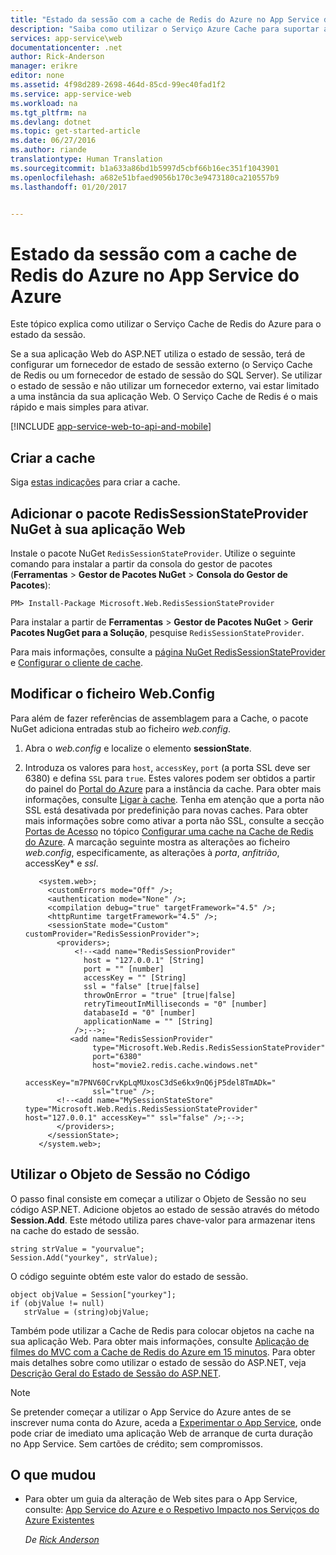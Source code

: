 ```yaml
---
title: "Estado da sessão com a cache de Redis do Azure no App Service do Azure"
description: "Saiba como utilizar o Serviço Azure Cache para suportar a colocação em cache do estado de sessão do ASP.NET."
services: app-service\web
documentationcenter: .net
author: Rick-Anderson
manager: erikre
editor: none
ms.assetid: 4f98d289-2698-464d-85cd-99ec40fad1f2
ms.service: app-service-web
ms.workload: na
ms.tgt_pltfrm: na
ms.devlang: dotnet
ms.topic: get-started-article
ms.date: 06/27/2016
ms.author: riande
translationtype: Human Translation
ms.sourcegitcommit: b1a633a86bd1b5997d5cbf66b16ec351f1043901
ms.openlocfilehash: a682e51bfaed9056b170c3e9473180ca210557b9
ms.lasthandoff: 01/20/2017


---
```

# <a name="session-state-with-azure-redis-cache-in-azure-app-service"></a>Estado da sessão com a cache de Redis do Azure no App Service do Azure
Este tópico explica como utilizar o Serviço Cache de Redis do Azure para o estado da sessão.

Se a sua aplicação Web do ASP.NET utiliza o estado de sessão, terá de configurar um fornecedor de estado de sessão externo (o Serviço Cache de Redis ou um fornecedor de estado de sessão do SQL Server). Se utilizar o estado de sessão e não utilizar um fornecedor externo, vai estar limitado a uma instância da sua aplicação Web. O Serviço Cache de Redis é o mais rápido e mais simples para ativar.

[!INCLUDE [app-service-web-to-api-and-mobile](../../includes/app-service-web-to-api-and-mobile.md)]

## <a name="a-idcreatecacheacreate-the-cache"></a><a id="createcache"></a>Criar a cache
Siga [estas indicações](../redis-cache/cache-dotnet-how-to-use-azure-redis-cache.md#create-cache) para criar a cache.

## <a name="a-idconfigureprojectaadd-the-redissessionstateprovider-nuget-package-to-your-web-app"></a><a id="configureproject"></a>Adicionar o pacote RedisSessionStateProvider NuGet à sua aplicação Web
Instale o pacote NuGet `RedisSessionStateProvider`.  Utilize o seguinte comando para instalar a partir da consola do gestor de pacotes (**Ferramentas** > **Gestor de Pacotes NuGet** > **Consola do Gestor de Pacotes**):

  `PM> Install-Package Microsoft.Web.RedisSessionStateProvider`

Para instalar a partir de **Ferramentas** > **Gestor de Pacotes NuGet** > **Gerir Pacotes NugGet para a Solução**, pesquise `RedisSessionStateProvider`.

Para mais informações, consulte a [página NuGet RedisSessionStateProvider](http://www.nuget.org/packages/Microsoft.Web.RedisSessionStateProvider/) e [Configurar o cliente de cache](../redis-cache/cache-dotnet-how-to-use-azure-redis-cache.md#NuGet).

## <a name="a-idconfigurewebconfigamodify-the-webconfig-file"></a><a id="configurewebconfig"></a>Modificar o ficheiro Web.Config
Para além de fazer referências de assemblagem para a Cache, o pacote NuGet adiciona entradas stub ao ficheiro *web.config*. 

1. Abra o *web.config* e localize o elemento **sessionState**.
2. Introduza os valores para `host`, `accessKey`, `port` (a porta SSL deve ser 6380) e defina `SSL` para `true`. Estes valores podem ser obtidos a partir do painel do [Portal do Azure](http://go.microsoft.com/fwlink/?LinkId=529715) para a instância da cache. Para obter mais informações, consulte [Ligar à cache](../redis-cache/cache-dotnet-how-to-use-azure-redis-cache.md#connect-to-cache). Tenha em atenção que a porta não SSL está desativada por predefinição para novas caches. Para obter mais informações sobre como ativar a porta não SSL, consulte a secção [Portas de Acesso](https://msdn.microsoft.com/library/azure/dn793612.aspx#AccessPorts) no tópico [Configurar uma cache na Cache de Redis do Azure](https://msdn.microsoft.com/library/azure/dn793612.aspx). A marcação seguinte mostra as alterações ao ficheiro *web.config*, especificamente, as alterações à *porta*, *anfitrião*, accessKey* e *ssl*.
   
          <system.web>;
            <customErrors mode="Off" />;
            <authentication mode="None" />;
            <compilation debug="true" targetFramework="4.5" />;
            <httpRuntime targetFramework="4.5" />;
            <sessionState mode="Custom" customProvider="RedisSessionProvider">;
              <providers>;  
                  <!--<add name="RedisSessionProvider" 
                    host = "127.0.0.1" [String]
                    port = "" [number]
                    accessKey = "" [String]
                    ssl = "false" [true|false]
                    throwOnError = "true" [true|false]
                    retryTimeoutInMilliseconds = "0" [number]
                    databaseId = "0" [number]
                    applicationName = "" [String]
                  />;-->;
                 <add name="RedisSessionProvider" 
                      type="Microsoft.Web.Redis.RedisSessionStateProvider" 
                      port="6380"
                      host="movie2.redis.cache.windows.net" 
                      accessKey="m7PNV60CrvKpLqMUxosC3dSe6kx9nQ6jP5del8TmADk=" 
                      ssl="true" />;
              <!--<add name="MySessionStateStore" type="Microsoft.Web.Redis.RedisSessionStateProvider" host="127.0.0.1" accessKey="" ssl="false" />;-->;
              </providers>;
            </sessionState>;
          </system.web>;

## <a name="a-idusesessionobjecta-use-the-session-object-in-code"></a><a id="usesessionobject"></a>Utilizar o Objeto de Sessão no Código
O passo final consiste em começar a utilizar o Objeto de Sessão no seu código ASP.NET. Adicione objetos ao estado de sessão através do método **Session.Add**. Este método utiliza pares chave-valor para armazenar itens na cache do estado de sessão.

    string strValue = "yourvalue";
    Session.Add("yourkey", strValue);

O código seguinte obtém este valor do estado de sessão.

    object objValue = Session["yourkey"];
    if (objValue != null)
       strValue = (string)objValue;    

Também pode utilizar a Cache de Redis para colocar objetos na cache na sua aplicação Web. Para obter mais informações, consulte [Aplicação de filmes do MVC com a Cache de Redis do Azure em 15 minutos](https://azure.microsoft.com/blog/2014/06/05/mvc-movie-app-with-azure-redis-cache-in-15-minutes/).
Para obter mais detalhes sobre como utilizar o estado de sessão do ASP.NET, veja [Descrição Geral do Estado de Sessão do ASP.NET][ASP.NET Session State Overview].

> [!NOTE]
> Se pretender começar a utilizar o App Service do Azure antes de se inscrever numa conta do Azure, aceda a [Experimentar o App Service](https://azure.microsoft.com/try/app-service/), onde pode criar de imediato uma aplicação Web de arranque de curta duração no App Service. Sem cartões de crédito; sem compromissos.
> 
> 

## <a name="whats-changed"></a>O que mudou
* Para obter um guia da alteração de Web sites para o App Service, consulte: [App Service do Azure e o Respetivo Impacto nos Serviços do Azure Existentes](http://go.microsoft.com/fwlink/?LinkId=529714)
  
  *De [Rick Anderson](https://twitter.com/RickAndMSFT)*

[installed the latest]: http://www.windowsazure.com/downloads/?sdk=net  
[ASP.NET Session State Overview]: http://msdn.microsoft.com/library/ms178581.aspx

[NewIcon]: ./media/web-sites-dotnet-session-state-caching/CacheScreenshot_NewButton.png
[NewCacheDialog]: ./media/web-sites-dotnet-session-state-caching/CachingScreenshot_CreateOptions.png
[CacheIcon]: ./media/web-sites-dotnet-session-state-caching/CachingScreenshot_CacheIcon.png
[NuGetDialog]: ./media/web-sites-dotnet-session-state-caching/CachingScreenshot_NuGet.png
[OutputConfig]: ./media/web-sites-dotnet-session-state-caching/CachingScreenshot_OC_WebConfig.png
[CacheConfig]: ./media/web-sites-dotnet-session-state-caching/CachingScreenshot_CacheConfig.png
[EndpointURL]: ./media/web-sites-dotnet-session-state-caching/CachingScreenshot_EndpointURL.png
[ManageKeys]: ./media/web-sites-dotnet-session-state-caching/CachingScreenshot_ManageAccessKeys.png


